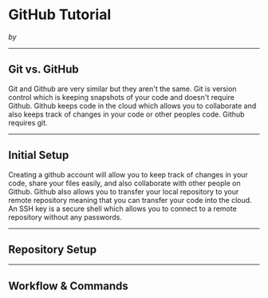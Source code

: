 # GitHub Tutorial

_by <anthony>_

---
## Git vs. GitHub
Git and Github are very similar but they aren't the same. Git is version control which is keeping 
snapshots of your code and doesn't require Github. Github keeps code in the cloud which allows you
to collaborate and also keeps track of changes in your code or other peoples code. Github requires git. 



---
## Initial Setup
Creating a github account will allow you to keep track of changes in your code, share your files easily, 
and also collaborate with other people on Github. Github also allows you to transfer your local repository 
to your remote repository meaning that you can transfer your code into the cloud.
An SSH key is a secure shell which allows you to connect to a remote repository without any passwords.    



---
## Repository Setup



---
## Workflow & Commands